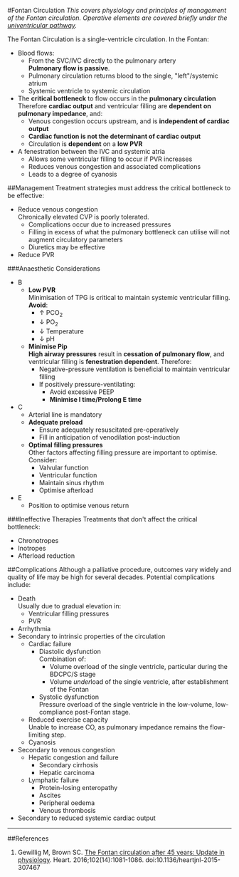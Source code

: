 #Fontan Circulation
*This covers physiology and principles of management of the Fontan circulation. Operative elements are covered briefly under the [univentricular pathway](/anaesthesia/paeds/univent.md).*

The Fontan Circulation is a single-ventricle circulation. In the Fontan:
* Blood flows:
	* From the SVC/IVC directly to the pulmonary artery  
	**Pulmonary flow is passive**.
	* Pulmonary circulation returns blood to the single, "left"/systemic atrium
	* Systemic ventricle to systemic circulation
* The **critical bottleneck** to flow occurs in the **pulmonary circulation**  
Therefore **cardiac output** and ventricular filling are **dependent on pulmonary impedance**, and:
	* Venous congestion occurs upstream, and is **independent of cardiac output**
	* **Cardiac function is not the determinant of cardiac output**  
	* Circulation is **dependent** on a **low PVR**
* A fenestration between the IVC and systemic atria
	* Allows some ventricular filling to occur if PVR increases
	* Reduces venous congestion and associated complications
	* Leads to a degree of cyanosis

##Management
Treatment strategies must address the critical bottleneck to be effective:
* Reduce venous congestion  
Chronically elevated CVP is poorly tolerated.
	* Complications occur due to increased pressures
	* Filling in excess of what the pulmonary bottleneck can utilise will not augment circulatory parameters
	* Diuretics may be effective
* Reduce PVR

###Anaesthetic Considerations
* B
	* **Low PVR**  
	Minimisation of TPG is critical to maintain systemic ventricular filling. **Avoid**:
		* ↑ PCO<sub>2</sub>
		* ↓ PO<sub>2</sub>
		* ↓ Temperature
		* ↓ pH
	* **Minimise Pip**  
	**High airway pressures** result in **cessation of pulmonary flow**, and ventricular filling is **fenestration dependent**. Therefore:
		* Negative-pressure ventilation is beneficial to maintain ventricular filling
		* If positively pressure-ventilating:
			* Avoid excessive PEEP
			* **Minimise I time/Prolong E time**
* C
	* Arterial line is mandatory
	* **Adequate preload**  
		* Ensure adequately resuscitated pre-operatively
		* Fill in anticipation of venodilation post-induction
	* **Optimal filling pressures**  
	Other factors affecting filling pressure are important to optimise. Consider:
		* Valvular function
		* Ventricular function
		* Maintain sinus rhythm
		* Optimise afterload
* E
	* Position to optimise venous return

###Ineffective Therapies
Treatments that don't affect the critical bottleneck:
* Chronotropes
* Inotropes
* Afterload reduction

##Complications
Although a palliative procedure, outcomes vary widely and quality of life may be high for several decades. Potential complications include:
* Death  
Usually due to gradual elevation in:
	* Ventricular filling pressures
	* PVR
* Arrhythmia
* Secondary to intrinsic properties of the circulation
	* Cardiac failure  
		* Diastolic dysfunction  
		Combination of:
			* Volume overload of the single ventricle, particular during the BDCPC/S stage
			* Volume *under*load of the single ventricle, after establishment of the Fontan
		* Systolic dysfunction  
		Pressure overload of the single ventricle in the low-volume, low-compliance post-Fontan stage.
	* Reduced exercise capacity  
	Unable to increase CO, as pulmonary impedance remains the flow-limiting step.
	* Cyanosis
* Secondary to venous congestion
	* Hepatic congestion and failure
		* Secondary cirrhosis
		* Hepatic carcinoma
	* Lymphatic failure
		* Protein-losing enteropathy
		* Ascites
		* Peripheral oedema
		* Venous thrombosis
* Secondary to reduced systemic cardiac output


---
##References
1. Gewillig M, Brown SC. [The Fontan circulation after 45 years: Update in physiology](https://heart.bmj.com/content/102/14/1081). Heart. 2016;102(14):1081-1086. doi:10.1136/heartjnl-2015-307467
